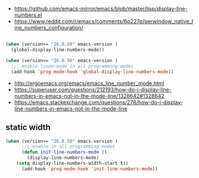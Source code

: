 - https://github.com/emacs-mirror/emacs/blob/master/lisp/display-line-numbers.el
- https://www.reddit.com/r/emacs/comments/6p227p/perwindow_native_line_numbers_configuration/

##

```lisp
(when (version<= "26.0.50" emacs-version )
  (global-display-line-numbers-mode))
```

```lisp
(when (version<= "26.0.50" emacs-version )
  ;;; enable linum-mode in all programming modes
  (add-hook 'prog-mode-hook 'global-display-line-numbers-mode))
```


- http://ergoemacs.org/emacs/emacs_line_number_mode.html
- https://superuser.com/questions/212193/how-do-i-display-line-numbers-in-emacs-not-in-the-mode-line/1328642#1328642
- https://emacs.stackexchange.com/questions/278/how-do-i-display-line-numbers-in-emacs-not-in-the-mode-line

## static width

```lisp
(when (version<= "26.0.50" emacs-version )
      ;;; enable in all programming modes
      (defun init-line-numbers-mode ()
        (display-line-numbers-mode)
	(setq display-line-numbers-width-start t))
      (add-hook 'prog-mode-hook 'init-line-numbers-mode))
```